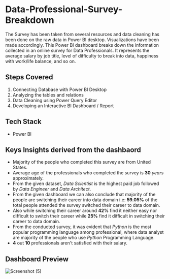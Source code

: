 # Data-Professional-Survey-Breakdown
The Survey has been taken from several resources and data cleaning has been done on the raw data in Power BI desktop. Visualizations have been made accordingly. This Power BI dashboard breaks down the information collected in an online survey for Data Professionals. It represents the average salary by job title, level of difficulty to break into data, happiness with work/life balance, and so on.

## Steps Covered

1. Connecting Database with Power BI Desktop
2. Analyzing the tables and relations
3. Data Cleaning using Power Query Editor
4. Developing an Interactive BI Dashboard / Report


## Tech Stack

- Power BI

## Keys Insights derived from the dashbaord

- Majority of the people who completed this survey are from United States.
- Average age of the professionals who completed the survey is **30** *years* approximately.
- From the given dataset, *Data Scientist* is the highest paid job followed by *Data Engineer* and *Data Architect*.
- From the given dashboard we can also conclude that majority of the people are switching their career into data domain i.e: **59.05%** of the total people attended the survey switched their career to data domain.
- Also while switching their career around **42%** find it neither easy nor difficult to switch their career while **25%** find it difficult in switching their career to data domain.
- From the conducted survey, it was evident that *Python* is the most popular programming language among professional, where data analyst are majority of the people who use *Python* Programming Language.
- **4** out **10** professionals aren't satisfied with their salary.

## Dashboard Preview
![Screenshot (5)](https://github.com/PreethiHarshini21/Data-Professional-Survey-Breakdown/assets/100582059/5f1d223f-9c6f-4e79-92d2-c5859abde26c)
